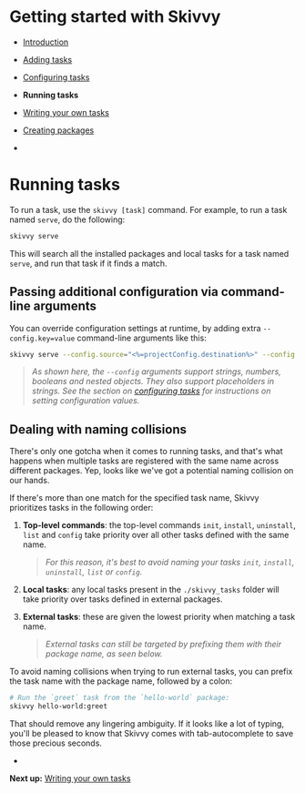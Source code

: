 # Getting started with Skivvy

- [Introduction](00-introduction.md)
- [Adding tasks](01-adding-tasks.md)
- [Configuring tasks](02-configuring-tasks.md)
- **Running tasks**
- [Writing your own tasks](04-writing-tasks.md)
- [Creating packages](05-creating-packages.md)

-

# Running tasks

To run a task, use the `skivvy [task]` command. For example, to run a task named `serve`, do the following:

```bash
skivvy serve
```

This will search all the installed packages and local tasks for a task named `serve`, and run that task if it finds a match.


## Passing additional configuration via command-line arguments

You can override configuration settings at runtime, by adding extra `--config.key=value` command-line arguments like this:

```bash
skivvy serve --config.source="<%=projectConfig.destination%>" --config.options.port=8000 --config.options.hostname=localhost --config.options.watch=true --config.options.open=false
```

> _As shown here, the `--config` arguments support strings, numbers, booleans and nested objects. They also support placeholders in strings. See the section on [configuring tasks](02-configuring-tasks.md) for instructions on setting configuration values._


## Dealing with naming collisions

There's only one gotcha when it comes to running tasks, and that's what happens when multiple tasks are registered with the same name across different packages. Yep, looks like we've got a potential naming collision on our hands.

If there's more than one match for the specified task name, Skivvy prioritizes tasks in the following order:

1. **Top-level commands**: the top-level commands `init`, `install`, `uninstall`, `list` and `config` take priority over all other tasks defined with the same name.

	> _For this reason, it's best to avoid naming your tasks `init`, `install`, `uninstall`, `list` or `config`._

2. **Local tasks**: any local tasks present in the `./skivvy_tasks` folder will take priority over tasks defined in external packages.

3. **External tasks**: these are given the lowest priority when matching a task name.

	> _External tasks can still be targeted by prefixing them with their package name, as seen below._

To avoid naming collisions when trying to run external tasks, you can prefix the task name with the package name, followed by a colon:

```bash
# Run the `greet` task from the `hello-world` package:
skivvy hello-world:greet
```

That should remove any lingering ambiguity. If it looks like a lot of typing, you'll be pleased to know that Skivvy comes with tab-autocomplete to save those precious seconds.

-

**Next up:** [Writing your own tasks](04-writing-tasks.md)
